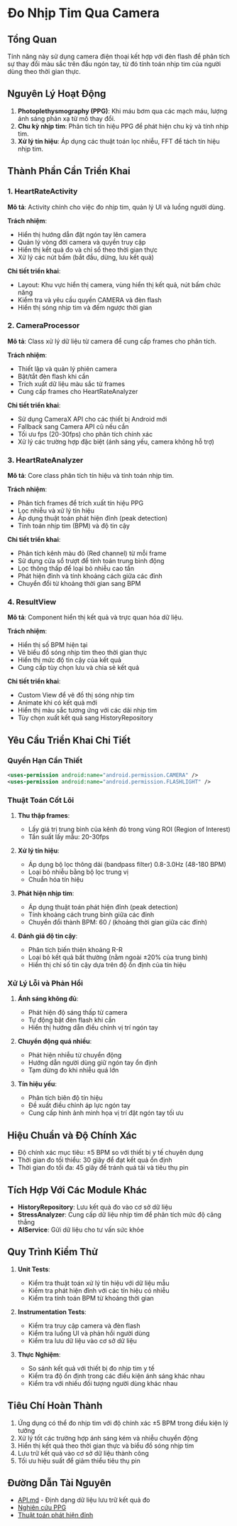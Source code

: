 # Đo Nhịp Tim Qua Camera

## Tổng Quan

Tính năng này sử dụng camera điện thoại kết hợp với đèn flash để phân tích sự thay đổi màu sắc trên đầu ngón tay, từ đó tính toán nhịp tim của người dùng theo thời gian thực.

## Nguyên Lý Hoạt Động

1. **Photoplethysmography (PPG)**: Khi máu bơm qua các mạch máu, lượng ánh sáng phản xạ từ mô thay đổi.
2. **Chu kỳ nhịp tim**: Phân tích tín hiệu PPG để phát hiện chu kỳ và tính nhịp tim.
3. **Xử lý tín hiệu**: Áp dụng các thuật toán lọc nhiễu, FFT để tách tín hiệu nhịp tim.

## Thành Phần Cần Triển Khai

### 1. HeartRateActivity

**Mô tả**: Activity chính cho việc đo nhịp tim, quản lý UI và luồng người dùng.

**Trách nhiệm**:
- Hiển thị hướng dẫn đặt ngón tay lên camera
- Quản lý vòng đời camera và quyền truy cập
- Hiển thị kết quả đo và chỉ số theo thời gian thực
- Xử lý các nút bấm (bắt đầu, dừng, lưu kết quả)

**Chi tiết triển khai**:
- Layout: Khu vực hiển thị camera, vùng hiển thị kết quả, nút bấm chức năng
- Kiểm tra và yêu cầu quyền CAMERA và đèn flash
- Hiển thị sóng nhịp tim và đếm ngược thời gian

### 2. CameraProcessor

**Mô tả**: Class xử lý dữ liệu từ camera để cung cấp frames cho phân tích.

**Trách nhiệm**:
- Thiết lập và quản lý phiên camera
- Bật/tắt đèn flash khi cần
- Trích xuất dữ liệu màu sắc từ frames
- Cung cấp frames cho HeartRateAnalyzer

**Chi tiết triển khai**:
- Sử dụng CameraX API cho các thiết bị Android mới
- Fallback sang Camera API cũ nếu cần
- Tối ưu fps (20-30fps) cho phân tích chính xác
- Xử lý các trường hợp đặc biệt (ánh sáng yếu, camera không hỗ trợ)

### 3. HeartRateAnalyzer

**Mô tả**: Core class phân tích tín hiệu và tính toán nhịp tim.

**Trách nhiệm**:
- Phân tích frames để trích xuất tín hiệu PPG
- Lọc nhiễu và xử lý tín hiệu
- Áp dụng thuật toán phát hiện đỉnh (peak detection)
- Tính toán nhịp tim (BPM) và độ tin cậy

**Chi tiết triển khai**:
- Phân tích kênh màu đỏ (Red channel) từ mỗi frame
- Sử dụng cửa sổ trượt để tính toán trung bình động
- Lọc thông thấp để loại bỏ nhiễu cao tần
- Phát hiện đỉnh và tính khoảng cách giữa các đỉnh
- Chuyển đổi từ khoảng thời gian sang BPM

### 4. ResultView

**Mô tả**: Component hiển thị kết quả và trực quan hóa dữ liệu.

**Trách nhiệm**:
- Hiển thị số BPM hiện tại
- Vẽ biểu đồ sóng nhịp tim theo thời gian thực
- Hiển thị mức độ tin cậy của kết quả
- Cung cấp tùy chọn lưu và chia sẻ kết quả

**Chi tiết triển khai**:
- Custom View để vẽ đồ thị sóng nhịp tim
- Animate khi có kết quả mới
- Hiển thị màu sắc tương ứng với các dải nhịp tim
- Tùy chọn xuất kết quả sang HistoryRepository

## Yêu Cầu Triển Khai Chi Tiết

### Quyền Hạn Cần Thiết

```xml
<uses-permission android:name="android.permission.CAMERA" />
<uses-permission android:name="android.permission.FLASHLIGHT" />
```

### Thuật Toán Cốt Lõi

1. **Thu thập frames**:
   - Lấy giá trị trung bình của kênh đỏ trong vùng ROI (Region of Interest)
   - Tần suất lấy mẫu: 20-30fps

2. **Xử lý tín hiệu**:
   - Áp dụng bộ lọc thông dải (bandpass filter) 0.8-3.0Hz (48-180 BPM)
   - Loại bỏ nhiễu bằng bộ lọc trung vị
   - Chuẩn hóa tín hiệu

3. **Phát hiện nhịp tim**:
   - Áp dụng thuật toán phát hiện đỉnh (peak detection)
   - Tính khoảng cách trung bình giữa các đỉnh
   - Chuyển đổi thành BPM: 60 / (khoảng thời gian giữa các đỉnh)

4. **Đánh giá độ tin cậy**:
   - Phân tích biến thiên khoảng R-R
   - Loại bỏ kết quả bất thường (nằm ngoài ±20% của trung bình)
   - Hiển thị chỉ số tin cậy dựa trên độ ổn định của tín hiệu

### Xử Lý Lỗi và Phản Hồi

1. **Ánh sáng không đủ**:
   - Phát hiện độ sáng thấp từ camera
   - Tự động bật đèn flash khi cần
   - Hiển thị hướng dẫn điều chỉnh vị trí ngón tay

2. **Chuyển động quá nhiều**:
   - Phát hiện nhiễu từ chuyển động
   - Hướng dẫn người dùng giữ ngón tay ổn định
   - Tạm dừng đo khi nhiễu quá lớn

3. **Tín hiệu yếu**:
   - Phân tích biên độ tín hiệu
   - Đề xuất điều chỉnh áp lực ngón tay
   - Cung cấp hình ảnh minh họa vị trí đặt ngón tay tối ưu

## Hiệu Chuẩn và Độ Chính Xác

- Độ chính xác mục tiêu: ±5 BPM so với thiết bị y tế chuyên dụng
- Thời gian đo tối thiểu: 30 giây để đạt kết quả ổn định
- Thời gian đo tối đa: 45 giây để tránh quá tải và tiêu thụ pin

## Tích Hợp Với Các Module Khác

- **HistoryRepository**: Lưu kết quả đo vào cơ sở dữ liệu
- **StressAnalyzer**: Cung cấp dữ liệu nhịp tim để phân tích mức độ căng thẳng
- **AIService**: Gửi dữ liệu cho tư vấn sức khỏe

## Quy Trình Kiểm Thử

1. **Unit Tests**:
   - Kiểm tra thuật toán xử lý tín hiệu với dữ liệu mẫu
   - Kiểm tra phát hiện đỉnh với các tín hiệu có nhiễu
   - Kiểm tra tính toán BPM từ khoảng thời gian

2. **Instrumentation Tests**:
   - Kiểm tra truy cập camera và đèn flash
   - Kiểm tra luồng UI và phản hồi người dùng
   - Kiểm tra lưu dữ liệu vào cơ sở dữ liệu

3. **Thực Nghiệm**:
   - So sánh kết quả với thiết bị đo nhịp tim y tế
   - Kiểm tra độ ổn định trong các điều kiện ánh sáng khác nhau
   - Kiểm tra với nhiều đối tượng người dùng khác nhau

## Tiêu Chí Hoàn Thành

1. Ứng dụng có thể đo nhịp tim với độ chính xác ±5 BPM trong điều kiện lý tưởng
2. Xử lý tốt các trường hợp ánh sáng kém và nhiễu chuyển động
3. Hiển thị kết quả theo thời gian thực và biểu đồ sóng nhịp tim
4. Lưu trữ kết quả vào cơ sở dữ liệu thành công
5. Tối ưu hiệu suất để giảm thiểu tiêu thụ pin

## Đường Dẫn Tài Nguyên

- [API.md](../../API.md) - Định dạng dữ liệu lưu trữ kết quả đo
- [Nghiên cứu PPG](https://en.wikipedia.org/wiki/Photoplethysmogram)
- [Thuật toán phát hiện đỉnh](https://en.wikipedia.org/wiki/Peak_detection) 